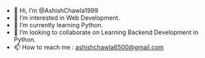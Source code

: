 - 👋 Hi, I’m @AshishChawla1999
- 👀 I’m interested in Web Development.
- 🌱 I’m currently learning Python.
- 💞️ I’m looking to collaborate on Learning Backend Development in Python.
- 📫 How to reach me : ashishchawla6500@gmail.com

<!---
AshishChawla1999/AshishChawla1999 is a ✨ special ✨ repository because its `README.md` (this file) appears on your GitHub profile.
You can click the Preview link to take a look at your changes.
--->
